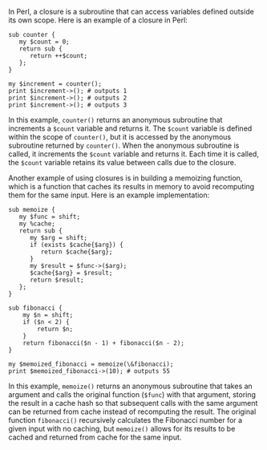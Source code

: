 In Perl, a closure is a subroutine that can access variables defined outside its own scope. Here is an example of a closure in Perl:

```
sub counter {
   my $count = 0;
   return sub {
      return ++$count;
   };
}

my $increment = counter();
print $increment->(); # outputs 1
print $increment->(); # outputs 2
print $increment->(); # outputs 3
```

In this example, `counter()` returns an anonymous subroutine that increments a `$count` variable and returns it. The `$count` variable is defined within the scope of `counter()`, but it is accessed by the anonymous subroutine returned by `counter()`. When the anonymous subroutine is called, it increments the `$count` variable and returns it. Each time it is called, the `$count` variable retains its value between calls due to the closure.

Another example of using closures is in building a memoizing function, which is a function that caches its results in memory to avoid recomputing them for the same input. Here is an example implementation:

```
sub memoize {
   my $func = shift;
   my %cache;
   return sub {
      my $arg = shift;
      if (exists $cache{$arg}) {
         return $cache{$arg};
      }
      my $result = $func->($arg);
      $cache{$arg} = $result;
      return $result;
   };
}

sub fibonacci {
    my $n = shift;
    if ($n < 2) {
        return $n;
    }
    return fibonacci($n - 1) + fibonacci($n - 2);
}

my $memoized_fibonacci = memoize(\&fibonacci);
print $memoized_fibonacci->(10); # outputs 55
```

In this example, `memoize()` returns an anonymous subroutine that takes an argument and calls the original function (`$func`) with that argument, storing the result in a cache hash so that subsequent calls with the same argument can be returned from cache instead of recomputing the result. The original function `fibonacci()` recursively calculates the Fibonacci number for a given input with no caching, but `memoize()` allows for its results to be cached and returned from cache for the same input.
